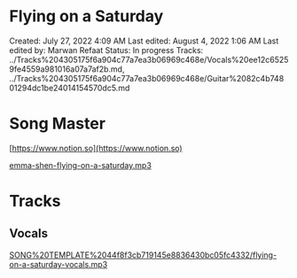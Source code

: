 # Flying on a Saturday

Created: July 27, 2022 4:09 AM
Last edited: August 4, 2022 1:06 AM
Last edited by: Marwan Refaat
Status: In progress
Tracks: ../Tracks%204305175f6a904c77a7ea3b06969c468e/Vocals%20ee12c65259fe4559a981016a07a7af2b.md, ../Tracks%204305175f6a904c77a7ea3b06969c468e/Guitar%2082c4b74801294dc1be24014154570dc5.md

# Song Master

[https://www.notion.so](https://www.notion.so)

[emma-shen-flying-on-a-saturday.mp3](Flying%20on%20a%20Saturday%202e7ca99248c045439aad41d92067188a/emma-shen-flying-on-a-saturday.mp3)

# Tracks

## Vocals

[SONG%20TEMPLATE%2044f8f3cb719145e8836430bc05fc4332/flying-on-a-saturday-vocals.mp3](SONG%20TEMPLATE%2044f8f3cb719145e8836430bc05fc4332/flying-on-a-saturday-vocals.mp3)